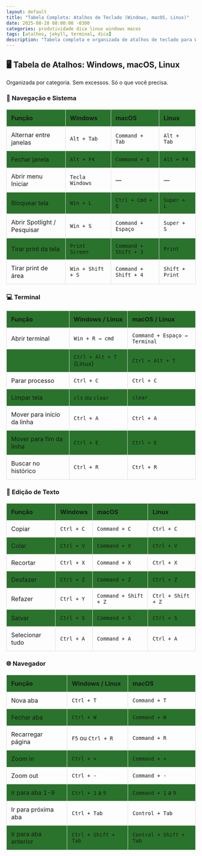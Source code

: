 ```yaml
---
layout: default
title: "Tabela Completa: Atalhos de Teclado (Windows, macOS, Linux)"
date: 2025-08-28 08:00:00 -0300
categories: produtividade dica linux windows macos
tags: [atalhos, jekyll, terminal, dica]
description: "Tabela completa e organizada de atalhos de teclado para Windows, macOS e Linux. Funciona no Jekyll."
---
```


 

<style>
  table {
    width: 100%;
    border-collapse: collapse;
    margin: 20px 0;
    font-size: 16px;
  }
  th, td {
    padding: 12px;
    border: 1px solid #ddd;
    text-align: left;
  }
  th {
    background-color: #2a732c;
    font-weight: bold;
  }
  tr:nth-child(even) {
    background-color: #2a732c;
  }
</style>

## 🖥️ Tabela de Atalhos: Windows, macOS, Linux

Organizada por categoria. Sem excessos. Só o que você precisa.

### 🔧 Navegação e Sistema

| Função                     | Windows         | macOS             | Linux           |
|----------------------------|-----------------|-------------------|-----------------|
| Alternar entre janelas     | `Alt + Tab`     | `Command + Tab`   | `Alt + Tab`     |
| Fechar janela               | `Alt + F4`      | `Command + Q`     | `Alt + F4`      |
| Abrir menu Iniciar         | `Tecla Windows` | —                 | —               |
| Bloquear tela               | `Win + L`       | `Ctrl + Cmd + Q`  | `Super + L`     |
| Abrir Spotlight / Pesquisar | `Win + S`       | `Command + Espaço`| `Super + S`     |
| Tirar print da tela         | `Print Screen`  | `Command + Shift + 3` | `Print`     |
| Tirar print de área         | `Win + Shift + S`| `Command + Shift + 4` | `Shift + Print` |

### 💻 Terminal

| Função                     | Windows / Linux | macOS / Linux     |
|----------------------------|-----------------|-------------------|
| Abrir terminal             | `Win + R → cmd` | `Command + Espaço → Terminal` |
|                            | `Ctrl + Alt + T` (Linux) | `Ctrl + Alt + T` |
| Parar processo             | `Ctrl + C`      | `Ctrl + C`        |
| Limpar tela                | `cls` ou `clear`| `clear`           |
| Mover para início da linha | `Ctrl + A`      | `Ctrl + A`        |
| Mover para fim da linha    | `Ctrl + E`      | `Ctrl + E`        |
| Buscar no histórico        | `Ctrl + R`      | `Ctrl + R`        |

### 📝 Edição de Texto

| Função         | Windows       | macOS           | Linux         |
|----------------|---------------|-----------------|---------------|
| Copiar         | `Ctrl + C`    | `Command + C`   | `Ctrl + C`    |
| Colar          | `Ctrl + V`    | `Command + V`   | `Ctrl + V`    |
| Recortar       | `Ctrl + X`    | `Command + X`   | `Ctrl + X`    |
| Desfazer       | `Ctrl + Z`    | `Command + Z`   | `Ctrl + Z`    |
| Refazer        | `Ctrl + Y`    | `Command + Shift + Z` | `Ctrl + Shift + Z` |
| Salvar         | `Ctrl + S`    | `Command + S`   | `Ctrl + S`    |
| Selecionar tudo| `Ctrl + A`    | `Command + A`   | `Ctrl + A`    |

### 🌐 Navegador

| Função               | Windows / Linux       | macOS               |
|----------------------|------------------------|---------------------|
| Nova aba             | `Ctrl + T`            | `Command + T`       |
| Fechar aba           | `Ctrl + W`            | `Command + W`       |
| Recarregar página    | `F5` ou `Ctrl + R`    | `Command + R`       |
| Zoom in              | `Ctrl + +`            | `Command + +`       |
| Zoom out             | `Ctrl + -`            | `Command + -`       |
| Ir para aba 1-9      | `Ctrl + 1` a `9`      | `Command + 1` a `9` |
| Ir para próxima aba  | `Ctrl + Tab`          | `Control + Tab`     |
| Ir para aba anterior | `Ctrl + Shift + Tab`  | `Control + Shift + Tab` |

